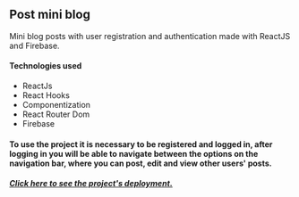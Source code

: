 <h2>Post mini blog</h2>

<p>Mini blog posts with user registration and authentication made with ReactJS and Firebase.</p>

<h4>Technologies used</h4>
<ul>
  <li>ReactJs</li>
  <li>React Hooks</li>
  <li>Componentization</li>
  <li>React Router Dom</li>
  <li>Firebase</li>
</ul>

<h4>To use the project it is necessary to be registered and logged in, after logging in you will be able to navigate between the options on the navigation bar, where you can post, edit and view other users' posts.</h4>

<h5><a href="https://igormarques.me/miniblog/" target="_blank">Click here to see the project's deployment.</a></h5>
